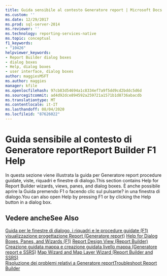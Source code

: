 ```yaml
---
title: Guida sensibile al contesto Generatore report | Microsoft Docs
ms.custom: ''
ms.date: 12/29/2017
ms.prod: sql-server-2014
ms.reviewer: ''
ms.technology: reporting-services-native
ms.topic: conceptual
f1_keywords:
- "10426"
helpviewer_keywords:
- Report Builder dialog boxes
- dialog boxes
- Help, dialog boxes
- user interface, dialog boxes
author: maggiesMSFT
ms.author: maggies
manager: kfile
ms.openlocfilehash: 97cb83d54694a1c8334ef7a9f5dd9cd2bddc5d6d
ms.sourcegitcommit: ad4d92dce894592a259721a1571b1d8736abacdb
ms.translationtype: MT
ms.contentlocale: it-IT
ms.lasthandoff: 08/04/2020
ms.locfileid: "87626022"
---
```

# <a name="report-builder-f1-help"></a><span data-ttu-id="71216-102">Guida sensibile al contesto di Generatore report</span><span class="sxs-lookup"><span data-stu-id="71216-102">Report Builder F1 Help</span></span>
  <span data-ttu-id="71216-103">In questa sezione viene illustrata la guida per Generatore report procedure guidate, viste, riquadri e finestre di dialogo.</span><span class="sxs-lookup"><span data-stu-id="71216-103">This section contains Help for Report Builder wizards, views, panes, and dialog boxes.</span></span> <span data-ttu-id="71216-104">È anche possibile aprire la Guida premendo F1 o facendo clic sul pulsante? in una finestra di dialogo.</span><span class="sxs-lookup"><span data-stu-id="71216-104">You can also open Help by pressing F1 or by clicking the Help button in a dialog box.</span></span>  
  
## <a name="see-also"></a><span data-ttu-id="71216-105">Vedere anche</span><span class="sxs-lookup"><span data-stu-id="71216-105">See Also</span></span>  
 <span data-ttu-id="71216-106">[Guida per le finestre di dialogo, i riquadri e le procedure guidate (F1)](../report-builder-help-for-dialog-boxes-panes-and-wizards.md) [visualizzazione progettazione Report &#40;Generatore report&#41;](report-design-view-report-builder.md) </span><span class="sxs-lookup"><span data-stu-id="71216-106">[Help for Dialog Boxes, Panes, and Wizards (F1)](../report-builder-help-for-dialog-boxes-panes-and-wizards.md) [Report Design View &#40;Report Builder&#41;](report-design-view-report-builder.md) </span></span>  
 <span data-ttu-id="71216-107">[Creazione guidata mappa e creazione guidata livello mappa &#40;Generatore report e SSRS&#41;](../report-design/map-wizard-and-map-layer-wizard-report-builder-and-ssrs.md) </span><span class="sxs-lookup"><span data-stu-id="71216-107">[Map Wizard and Map Layer Wizard &#40;Report Builder and SSRS&#41;](../report-design/map-wizard-and-map-layer-wizard-report-builder-and-ssrs.md) </span></span>  
 [<span data-ttu-id="71216-108">Risoluzione dei problemi relativi a Generatore report</span><span class="sxs-lookup"><span data-stu-id="71216-108">Troubleshoot Report Builder</span></span>](../troubleshoot-report-builder.md)  
  
  
